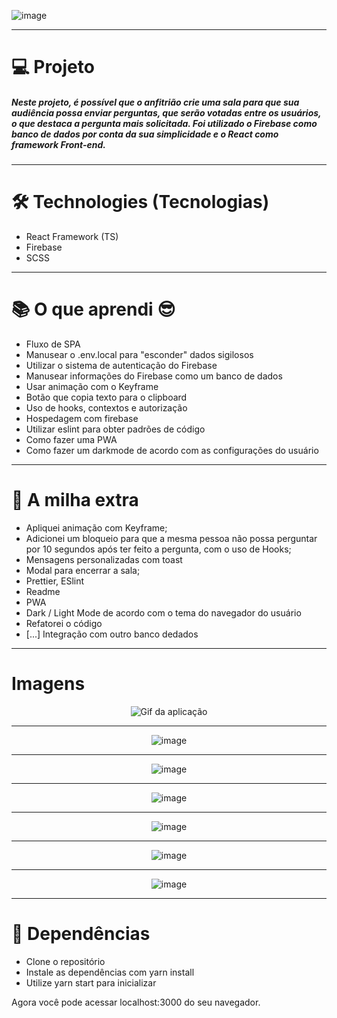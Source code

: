 ![image](https://user-images.githubusercontent.com/75763403/123367138-d35aad80-d54f-11eb-8200-c0790a72b8c7.png)

---

# 💻 Projeto

##### Neste projeto, é possível que o anfitrião crie uma sala para que sua audiência possa enviar perguntas, que serão votadas entre os usuários, o que destaca a pergunta mais solicitada. Foi utilizado o Firebase como banco de dados por conta da sua simplicidade e o React como framework Front-end.

---

# 🛠 Technologies (Tecnologias)

- React Framework (TS)
- Firebase
- SCSS

---

# 📚 O que aprendi 😎

- Fluxo de SPA
- Manusear o .env.local para "esconder" dados sigilosos
- Utilizar o sistema de autenticação do Firebase
- Manusear informações do Firebase como um banco de dados
- Usar animação com o Keyframe
- Botão que copia texto para o clipboard
- Uso de hooks, contextos e autorização
- Hospedagem com firebase
- Utilizar eslint para obter padrões de código
- Como fazer uma PWA
- Como fazer um darkmode de acordo com as configurações do usuário

---

# 🚀 A milha extra

- Apliquei animação com Keyframe;
- Adicionei um bloqueio para que a mesma pessoa não possa perguntar por 10 segundos após ter feito a pergunta, com o uso de Hooks;
- Mensagens personalizadas com toast
- Modal para encerrar a sala;
- Prettier, ESlint
- Readme
- PWA 
- Dark / Light Mode de acordo com o tema do navegador do usuário
- Refatorei o código
- [...] Integração com outro banco dedados

---

# Imagens

<div align="center">
<p align="center"><img src="public/gif.gif" alt="Gif da aplicação"></p>

___________________________________________________________________________________________________________________________________________________


![image](https://user-images.githubusercontent.com/75763403/123367326-22a0de00-d550-11eb-9f09-e8646036dd14.png)

___________________________________________________________________________________________________________________________________________________


![image](https://user-images.githubusercontent.com/75763403/123367374-36e4db00-d550-11eb-9e45-dc98851d6789.png)

___________________________________________________________________________________________________________________________________________________

![image](https://user-images.githubusercontent.com/75763403/123367470-5bd94e00-d550-11eb-8a10-344ac5c25a24.png)

____________________________________________________________________________________________________________________________________________________

![image](https://user-images.githubusercontent.com/75763403/123367529-77445900-d550-11eb-9a49-a6454f2586b8.png)

____________________________________________________________________________________________________________________________________________________

![image](https://user-images.githubusercontent.com/75763403/123367571-8b885600-d550-11eb-9b53-2ef74414ec80.png)

---
    
![image](https://user-images.githubusercontent.com/75763403/123483575-4f4f0700-d5dd-11eb-8601-e80f88f36cd9.png)

</div>

---

# 🚀 Dependências

- Clone o repositório
- Instale as dependências com yarn install
- Utilize yarn start para inicializar

Agora você pode acessar localhost:3000 do seu navegador.
